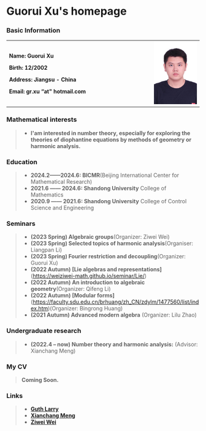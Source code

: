 # Guorui Xu's homepage

### Basic Information

<table border="0">
  <tr>
    <td width="75%">
      <p><b>  Name: Guorui Xu </b></p> 
      <p><b>  Birth: 12/2002 </b></p>
      <p><b>  Address: Jiangsu - China </b></p>
      <p><b>  Email: gr.xu “at" hotmail.com </b></p>
    </td>
    <td width="25%">
      <img src="Photo.jpg" width="900%"> 
    </td>
  </tr>
</table>

### Mathematical interests

> + **I'am interested in number theory, especially for exploring the theories of diophantine equations by methods of geometry or harmonic analysis.**

### Education

> + **2024.2——2024.6: BICMR**(Beijing International Center for Mathematical Research)
> + **2021.6 —— 2024.6: Shandong University**   College of Mathematics
> + **2020.9 —— 2021.6: Shandong University**   College of Control Science and Engineering

### Seminars

> + **(2023 Spring) Algebraic groups**(Organizer: Ziwei Wei)  
> + **(2023 Spring) Selected topics of harmonic analysis**(Organiser: Liangpan Li)
> + **(2023 Spring) Fourier restriction and decoupling**(Organizer: Guorui Xu)
> + **(2022 Autumn) [Lie algebras and representations]**(https://weiziwei-math.github.io/seminar/Lie/)
> + **(2022 Autumn) An introduction to algebraic geometry**(Organizer: Qifeng Li)
> + **(2022 Autumn) [Modular forms]**(https://faculty.sdu.edu.cn/brhuang/zh_CN/zdylm/1477560/list/index.htm)(Organizer: Bingrong Huang)
> + **(2021 Autumn) Advanced modern algebra** (Organizer: Lilu Zhao)



### Undergraduate research

> + **(2022.4 – now) Number theory and harmonic analysis:** (Advisor: Xianchang Meng) 

### My CV
> **Coming Soon.**

### Links

> + [**Guth Larry**](https://math.mit.edu/~lguth/)
> + [**Xianchang Meng**](https://faculty.sdu.edu.cn/mengxianchang/en/index.htm)
> + [**Ziwei Wei**](https://weiziwei-math.github.io/)
